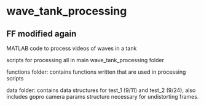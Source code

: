 # wave_tank_processing

## FF modified  again
MATLAB code to process videos of waves in a tank

scripts for processing all in main wave_tank_processing folder 

functions folder: contains functions written that are used in processing scripts 

data folder: contains data structures for test_1 (9/11) and test_2 (9/24), also includes gopro camera params structure necessary for undistorting frames. 

